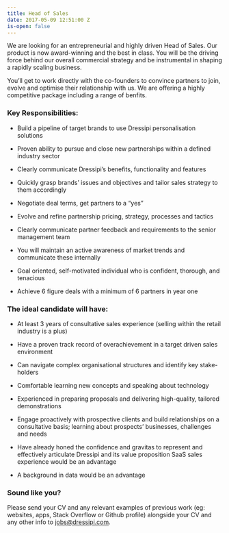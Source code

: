 ```yaml
---
title: Head of Sales
date: 2017-05-09 12:51:00 Z
is-open: false
---
```


We are looking for an entrepreneurial and highly driven Head of Sales. Our product is now award-winning and the best in class. You will be the driving force behind our overall commercial strategy and be instrumental in shaping a rapidly scaling business.

You’ll get to work directly with the co-founders to convince partners to join, evolve and optimise their relationship with us. We are offering a highly competitive package including a range of benfits.

### Key Responsibilities:

* Build a pipeline of target brands to use Dressipi personalisation solutions

* Proven ability to pursue and close new partnerships within a defined industry sector

* Clearly communicate Dressipi’s benefits, functionality and features

* Quickly grasp brands’ issues and objectives and tailor sales strategy to them accordingly

* Negotiate deal terms, get partners to a “yes”

* Evolve and refine partnership pricing, strategy, processes and tactics

* Clearly communicate partner feedback and requirements to the senior management team

* You will maintain an active awareness of market trends and communicate these internally

* Goal oriented, self-motivated individual who is confident, thorough, and tenacious

* Achieve 6 figure deals with a minimum of 6 partners in year one

### The ideal candidate will have:

* At least 3 years of consultative sales experience (selling within the retail industry is a plus)

* Have a proven track record of overachievement in a target driven sales environment

* Can navigate complex organisational structures and identify key stake-holders

* Comfortable learning new concepts and speaking about technology

* Experienced in preparing proposals and delivering high-quality, tailored demonstrations

* Engage proactively with prospective clients and build relationships on a consultative basis; learning about prospects’ businesses, challenges and needs

* Have already honed the confidence and gravitas to represent and effectively articulate Dressipi and its value proposition
  SaaS sales experience would be an advantage

* A background in data would be an advantage

### Sound like you?

Please send your CV and any relevant examples of previous work (eg: websites, apps, Stack Overflow or Github profile) alongside your CV and any other info to [jobs@dressipi.com](mailto:jobs@dressipi.com).